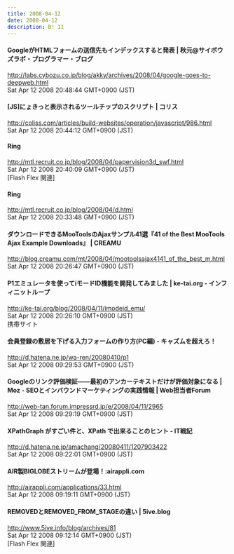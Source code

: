 ```yaml
---
title: 2008-04-12
date: 2008-04-12
description: B! 11
---
```


#### GoogleがHTMLフォームの送信先もインデックスすると発表 | 秋元@サイボウズラボ・プログラマー・ブログ
http://labs.cybozu.co.jp/blog/akky/archives/2008/04/google-goes-to-deepweb.html<br>
Sat Apr 12 2008 20:48:44 GMT+0900 (JST)<br>


####   [JS]にょきっと表示されるツールチップのスクリプト | コリス
http://coliss.com/articles/build-websites/operation/javascript/986.html<br>
Sat Apr 12 2008 20:44:12 GMT+0900 (JST)<br>


#### Ring
http://mtl.recruit.co.jp/blog/2008/04/papervision3d_swf.html<br>
Sat Apr 12 2008 20:40:09 GMT+0900 (JST)<br>
[Flash Flex 関連]


#### Ring
http://mtl.recruit.co.jp/blog/2008/04/d.html<br>
Sat Apr 12 2008 20:33:48 GMT+0900 (JST)<br>


#### ダウンロードできるMooToolsのAjaxサンプル41選『41 of the Best MooTools Ajax Example Downloads』 | CREAMU
http://blog.creamu.com/mt/2008/04/mootoolsajax4141_of_the_best_m.html<br>
Sat Apr 12 2008 20:26:47 GMT+0900 (JST)<br>


#### P1エミュレータを使ってiモードID機能を開発してみました | ke-tai.org - インフィニットループ
http://ke-tai.org/blog/2008/04/11/imodeid_emu/<br>
Sat Apr 12 2008 20:26:10 GMT+0900 (JST)<br>
携帯サイト


#### 会員登録の敷居を下げる入力フォームの作り方(PC編) - キャズムを超えろ！
http://d.hatena.ne.jp/wa-ren/20080410/p1<br>
Sat Apr 12 2008 09:29:53 GMT+0900 (JST)<br>


#### Googleのリンク評価検証——最初のアンカーテキストだけが評価対象になる | Moz - SEOとインバウンドマーケティングの実践情報 | Web担当者Forum
http://web-tan.forum.impressrd.jp/e/2008/04/11/2965<br>
Sat Apr 12 2008 09:29:19 GMT+0900 (JST)<br>


####  XPathGraph がすごい件と、XPath で出来ることのヒント - IT戦記
http://d.hatena.ne.jp/amachang/20080411/1207903422<br>
Sat Apr 12 2008 09:22:01 GMT+0900 (JST)<br>


#### AIR製BIGLOBEストリームが登場！:airappli.com
http://airappli.com/applications/33.html<br>
Sat Apr 12 2008 09:19:11 GMT+0900 (JST)<br>


#### REMOVEDとREMOVED_FROM_STAGEの違い | 5ive.blog
http://www.5ive.info/blog/archives/81<br>
Sat Apr 12 2008 09:12:14 GMT+0900 (JST)<br>
[Flash Flex 関連]


